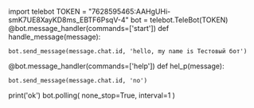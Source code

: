 import telebot
TOKEN = "7628595465:AAHgUHi-smK7UE8XayKD8ms_EBTF6PsqV-4"
bot = telebot.TeleBot(TOKEN)
@bot.message_handler(commands=['start'])
def handle_message(message):

    bot.send_message(message.chat.id, 'hello, my name is Тестовый бот')

@bot.message_handler(commands=['help'])
def hel_p(message):

    bot.send_message(message.chat.id, 'no')

print('ok')
bot.polling(
    none_stop=True,
    interval=1
)
